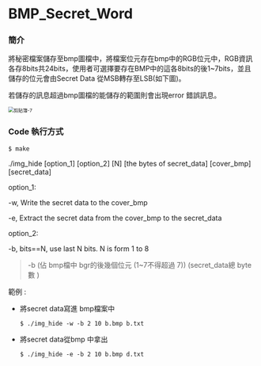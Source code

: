 # BMP_Secret_Word

### 簡介

將秘密檔案儲存至bmp圖檔中，將檔案位元存在bmp中的RGB位元中，RGB資訊各存8bits共24bits，使用者可選擇要存在BMP中的這各8bits的後1~7bits，並且儲存的位元會由Secret Data 從MSB轉存至LSB(如下圖)。

若儲存的訊息超過bmp圖檔的能儲存的範圍則會出現error 錯誤訊息。

<img src="C:\Users\grace\Desktop\SecretWord\剪貼簿-7.jpg" alt="剪貼簿-7" style="zoom:67%;" />



### Code 執行方式 

```
$ make
```

./img_hide [option_1]  [option_2]  [N] [the bytes of secret_data] [cover_bmp] [secret_data]

option_1:

-w,  Write the secret data to the cover_bmp

-e, Extract the secret data from the cover_bmp to the secret_data

option_2:

-b, bits==N, use last N bits. N is form 1 to 8

> -b  (佔 bmp檔中 bgr的後幾個位元 (1~7不得超過 7)) (secret_data總 byte數 )

範例 :

+ 將secret data寫進 bmp檔案中

  ```
  $ ./img_hide -w -b 2 10 b.bmp b.txt
  ```

+ 將secret data從bmp 中拿出

  ```
  $ ./img_hide -e -b 2 10 b.bmp d.txt
  ```

